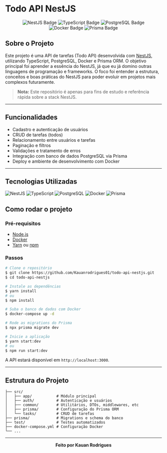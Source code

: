 # Todo API NestJS

<p align="center">
  <img src="https://img.shields.io/badge/NestJS-E0234E?style=for-the-badge&logo=nestjs&logoColor=white" alt="NestJS Badge"/>
  <img src="https://img.shields.io/badge/TypeScript-3178C6?style=for-the-badge&logo=typescript&logoColor=white" alt="TypeScript Badge"/>
  <img src="https://img.shields.io/badge/PostgreSQL-316192?style=for-the-badge&logo=postgresql&logoColor=white" alt="PostgreSQL Badge"/>
  <img src="https://img.shields.io/badge/Docker-2496ED?style=for-the-badge&logo=docker&logoColor=white" alt="Docker Badge"/>
  <img src="https://img.shields.io/badge/Prisma-2D3748?style=for-the-badge&logo=prisma&logoColor=white" alt="Prisma Badge"/>
</p>

## Sobre o Projeto

Este projeto é uma API de tarefas (Todo API) desenvolvida com [NestJS](https://nestjs.com/), utilizando TypeScript, PostgreSQL, Docker e Prisma ORM. O objetivo principal foi aprender a essência do NestJS, já que eu já domino outras linguagens de programação e frameworks. O foco foi entender a estrutura, conceitos e boas práticas do NestJS para poder evoluir em projetos mais complexos futuramente.

> **Nota:** Este repositório é apenas para fins de estudo e referência rápida sobre a stack NestJS.

---

## Funcionalidades

- Cadastro e autenticação de usuários
- CRUD de tarefas (todos)
- Relacionamento entre usuários e tarefas
- Paginação e filtros
- Validações e tratamento de erros
- Integração com banco de dados PostgreSQL via Prisma
- Deploy e ambiente de desenvolvimento com Docker

---

## Tecnologias Utilizadas

![NestJS](https://img.shields.io/badge/NestJS-E0234E?style=for-the-badge&logo=nestjs&logoColor=white)
![TypeScript](https://img.shields.io/badge/TypeScript-3178C6?style=for-the-badge&logo=typescript&logoColor=white)
![PostgreSQL](https://img.shields.io/badge/PostgreSQL-316192?style=for-the-badge&logo=postgresql&logoColor=white)
![Docker](https://img.shields.io/badge/Docker-2496ED?style=for-the-badge&logo=docker&logoColor=white)
![Prisma](https://img.shields.io/badge/Prisma-2D3748?style=for-the-badge&logo=prisma&logoColor=white)

## Como rodar o projeto

### Pré-requisitos

- [Node.js](https://nodejs.org/)
- [Docker](https://www.docker.com/)
- [Yarn](https://yarnpkg.com/) ou [npm](https://www.npmjs.com/)

### Passos

```bash
# Clone o repositório
$ git clone https://github.com/Kauanrodrigues01/todo-api-nestjs.git
$ cd todo-api-nestjs

# Instale as dependências
$ yarn install
# ou
$ npm install

# Suba o banco de dados com Docker
$ docker-compose up -d

# Rode as migrations do Prisma
$ npx prisma migrate dev

# Inicie a aplicação
$ yarn start:dev
# ou
$ npm run start:dev
```

A API estará disponível em `http://localhost:3000`.

---

## Estrutura do Projeto

```
├── src/
│   ├── app/           # Módulo principal
│   ├── auth/          # Autenticação e usuários
│   ├── common/        # Utilitários, DTOs, middlewares, etc
│   ├── prisma/        # Configuração do Prisma ORM
│   └── tasks/         # CRUD de tarefas
├── prisma/            # Migrations e schema do banco
├── test/              # Testes automatizados
├── docker-compose.yml # Configuração Docker
└── ...
```

---

<p align="center">
  <b>Feito por Kauan Rodrigues</b>
</p>
